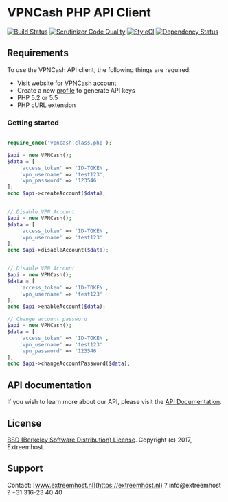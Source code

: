 # VPNCash PHP API Client

[![Build Status](https://scrutinizer-ci.com/g/FabriceDelahaij/vpncash-php-api/badges/build.png?b=master)](https://scrutinizer-ci.com/g/FabriceDelahaij/vpncash-php-api/build-status/master)
[![Scrutinizer Code Quality](https://scrutinizer-ci.com/g/FabriceDelahaij/vpncash-php-api/badges/quality-score.png?b=master)](https://scrutinizer-ci.com/g/FabriceDelahaij/vpncash-php-api/?branch=master)
[![StyleCI](https://styleci.io/repos/108218190/shield?branch=master)](https://styleci.io/repos/108218190)
[![Dependency Status](https://www.versioneye.com/user/projects/59f011f90fb24f104530808c/badge.svg?style=flat-square)](https://www.versioneye.com/user/projects/59f011f90fb24f104530808c)

## Requirements ##
To use the VPNCash API client, the following things are required:

+ Visit website for [VPNCash account](https://vpncash.com)
+ Create a new [profile](http://www.vpncash.com/api-access) to generate API keys
+ PHP 5.2 or 5.5
+ PHP cURL extension

### Getting started ###

```php

require_once('vpncash.class.php');

$api = new VPNCash();
$data = [
	'access_token' => 'ID-TOKEN',
	'vpn_username' => 'test123',
	'vpn_password' => '123546'
];
echo $api->createAccount($data);


// Disable VPN Account
$api = new VPNCash();
$data = [
	'access_token' => 'ID-TOKEN',
	'vpn_username' => 'test123'
];
echo $api->disableAccount($data);


// Disable VPN Account
$api = new VPNCash();
$data = [
	'access_token' => 'ID-TOKEN',
	'vpn_username' => 'test123'
];
echo $api->enableAccount($data);

// Change account password
$api = new VPNCash();
$data = [
	'access_token' => 'ID-TOKEN',
	'vpn_username' => 'test123'
	'vpn_password' => '123546'
];
echo $api->changeAccountPassword($data);
```

## API documentation ##
If you wish to learn more about our API, please visit the [API Documentation](http://docs.vpnapi21.apiary.io).

## License ##

[BSD (Berkeley Software Distribution) License](https://opensource.org/licenses/bsd-license.php). Copyright (c) 2017, Extreemhost.

## Support ##
 Contact: [www.extreemhost.nl](https://extreemhost.nl) ? info@extreemhost ? +31 316-23 40 40